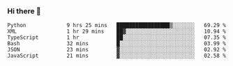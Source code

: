 ### Hi there 👋

<!--START_SECTION:waka-->

```text
Python             9 hrs 25 mins   █████████████████▒░░░░░░░   69.29 %
XML                1 hr 29 mins    ██▓░░░░░░░░░░░░░░░░░░░░░░   10.94 %
TypeScript         1 hr            ██░░░░░░░░░░░░░░░░░░░░░░░   07.35 %
Bash               32 mins         █░░░░░░░░░░░░░░░░░░░░░░░░   03.99 %
JSON               23 mins         ▓░░░░░░░░░░░░░░░░░░░░░░░░   02.92 %
JavaScript         21 mins         ▓░░░░░░░░░░░░░░░░░░░░░░░░   02.58 %
```

<!--END_SECTION:waka-->

<!--
**arlenxuzj/arlenxuzj** is a ✨ _special_ ✨ repository because its `README.md` (this file) appears on your GitHub profile.

Here are some ideas to get you started:

- 🔭 I’m currently working on ...
- 🌱 I’m currently learning ...
- 👯 I’m looking to collaborate on ...
- 🤔 I’m looking for help with ...
- 💬 Ask me about ...
- 📫 How to reach me: ...
- 😄 Pronouns: ...
- ⚡ Fun fact: ...
-->
